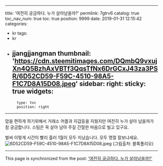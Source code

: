 
---
title: '여전히 궁금하다.  누가 살아남을까?'
permlink: 7gtrv6
catalog: true
toc_nav_num: true
toc: true
position: 9999
date: 2019-01-31 12:15:42
categories:
- kr
tags:
- kr
- jjangjjangman
thumbnail: 'https://cdn.steemitimages.com/DQmbQ9vxujXn4Q5BzhAxVBTf3QqsTfNx6DrGCxJ43za3PSR/6D52CD59-F59C-4510-98A5-F1C7D8A15D08.jpeg'
sidebar:
    right:
        sticky: true
widgets:
    -
        type: toc
        position: right
---


맘을 편하게 하기위해서 거래소 어플과 지갑등을 지웠지만
여전히 누가 살아 남을까가 참 궁금합니다. 
스팀은 꼭 살아 남아 주길 간절한 마음으로 빌고 있구요.  

벌써 이렇게 시간이 빨리 흘러 1월이 모두 지났습니다. 
모두 명절 잘보냐세요. 
![6D52CD59-F59C-4510-98A5-F1C7D8A15D08.jpeg](https://cdn.steemitimages.com/DQmbQ9vxujXn4Q5BzhAxVBTf3QqsTfNx6DrGCxJ43za3PSR/6D52CD59-F59C-4510-98A5-F1C7D8A15D08.jpeg)
(그림출처: 블록폴리오)

- - -

This page is synchronized from the post: ['여전히 궁금하다.  누가 살아남을까?'](https://steemit.com/@kingbit/7gtrv6)
